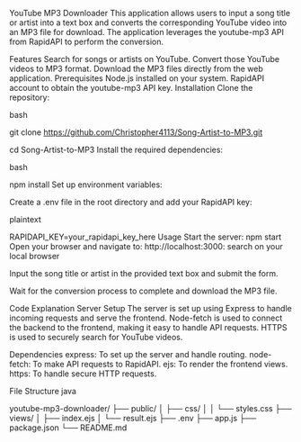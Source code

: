 YouTube MP3 Downloader
This application allows users to input a song title or artist into a text box and converts the corresponding YouTube video into an MP3 file for download. The application leverages the youtube-mp3 API from RapidAPI to perform the conversion.

Features
Search for songs or artists on YouTube.
Convert  those YouTube videos to MP3 format.
Download the MP3 files directly from the web application.
Prerequisites
Node.js installed on your system.
RapidAPI account to obtain the youtube-mp3 API key.
Installation
Clone the repository:

bash

git clone https://github.com/Christopher4113/Song-Artist-to-MP3.git


cd Song-Artist-to-MP3
Install the required dependencies:

bash

npm install
Set up environment variables:

Create a .env file in the root directory and add your RapidAPI key:

plaintext

RAPIDAPI_KEY=your_rapidapi_key_here
Usage
Start the server:
npm start
Open your browser and navigate to:
http://localhost:3000: search on your local browser

Input the song title or artist in the provided text box and submit the form.

Wait for the conversion process to complete and download the MP3 file.

Code Explanation
Server Setup
The server is set up using Express to handle incoming requests and serve the frontend. Node-fetch is used to connect the backend to the frontend, making it easy to handle API requests. HTTPS is used to securely search for YouTube videos.

Dependencies
express: To set up the server and handle routing.
node-fetch: To make API requests to RapidAPI.
ejs: To render the frontend views.
https: To handle secure HTTP requests.

File Structure
java

youtube-mp3-downloader/
├── public/
│   ├── css/
│   │   └── styles.css
├── views/
│   ├── index.ejs
│   └── result.ejs
├── .env
├── app.js
├── package.json
└── README.md
